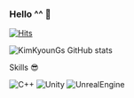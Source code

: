 ### Hello ^^  👋

[![Hits](https://hits.seeyoufarm.com/api/count/incr/badge.svg?url=https%3A%2F%2Fgithub.com%2FKimKyounGs&count_bg=%23000000&title_bg=%23E50000&icon=&icon_color=%23E7E7E7&title=hits&edge_flat=false)](https://hits.seeyoufarm.com)


![KimKyounGs GitHub stats](https://github-readme-stats.vercel.app/api?username=KimKyounGs&show_icons=true&bg_color=0000011)


Skills 😎

![C++](https://img.shields.io/badge/C++-00599C.svg?&style=for-the-badge&logo=C++&logoColor=white)
![Unity](https://img.shields.io/badge/Unity-FFFFFF.svg?&style=for-the-badge&logo=Unity&logoColor=black)
![UnrealEngine](https://img.shields.io/badge/UnrealEngine-0E1128.svg?&style=for-the-badge&logo=UnrealEngine&logoColor=black)

